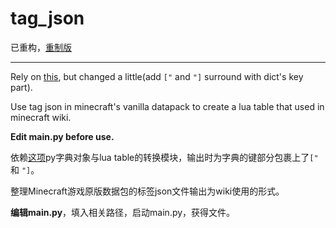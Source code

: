 # tag_json

已重构，[重制版](https://github.com/Snow-dash/MCTag_to_MCWModule)

---------------------------------------------------------------

Rely on [this](https://github.com/IlyaSkriblovsky/slpp-23), but changed a little(add `["` and `"]` surround with dict's key part).

Use tag json in minecraft's vanilla datapack to create a lua table that used in minecraft wiki.

**Edit main.py before use.**

依赖[这项](https://github.com/IlyaSkriblovsky/slpp-23)py字典对象与lua table的转换模块，输出时为字典的键部分包裹上了`["` 和 `"]`。

整理Minecraft游戏原版数据包的标签json文件输出为wiki使用的形式。

**编辑main.py**，填入相关路径，启动main.py，获得文件。
